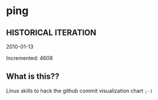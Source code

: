 # ping

## HISTORICAL ITERATION
2010-01-13

Incremented: 4608

## What is this?? 
Linux skills to hack the github commit visualization chart `;-)`
